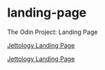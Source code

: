 # landing-page
The Odin Project: Landing Page

[Jettology Landing Page](file:///home/bisain/Documents/Programming/TOP/landing-page/index.html)

[Jettology Landing Page](https://google.com)
